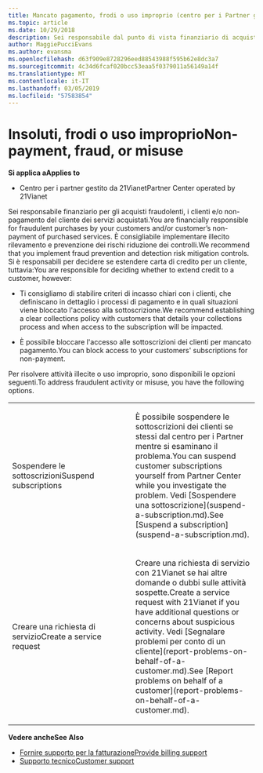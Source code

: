 ```yaml
---
title: Mancato pagamento, frodi o uso improprio (centro per i Partner gestito da 21Vianet)
ms.topic: article
ms.date: 10/29/2018
description: Sei responsabile dal punto di vista finanziario di acquisti fraudolenti effettuati dai tuoi clienti e/o del mancato pagamento dei servizi acquistati. Ti consigliamo pertanto di implementare controlli per la mitigazione dei rischi tramite il rilevamento e la prevenzione delle frodi.
author: MaggiePucciEvans
ms.author: evansma
ms.openlocfilehash: d63f909e8728296eed88543988f595b62e8dc3a7
ms.sourcegitcommit: 4c34d6fcaf020bcc53eaa5f0379011a56149a14f
ms.translationtype: MT
ms.contentlocale: it-IT
ms.lasthandoff: 03/05/2019
ms.locfileid: "57583854"
---
```

# <a name="non-payment-fraud-or-misuse"></a><span data-ttu-id="bf10a-103">Insoluti, frodi o uso improprio</span><span class="sxs-lookup"><span data-stu-id="bf10a-103">Non-payment, fraud, or misuse</span></span>

<span data-ttu-id="bf10a-104">**Si applica a**</span><span class="sxs-lookup"><span data-stu-id="bf10a-104">**Applies to**</span></span>

-   <span data-ttu-id="bf10a-105">Centro per i partner gestito da 21Vianet</span><span class="sxs-lookup"><span data-stu-id="bf10a-105">Partner Center operated by 21Vianet</span></span>

<span data-ttu-id="bf10a-106">Sei responsabile finanziario per gli acquisti fraudolenti, i clienti e/o non-pagamento del cliente dei servizi acquistati.</span><span class="sxs-lookup"><span data-stu-id="bf10a-106">You are financially responsible for fraudulent purchases by your customers and/or customer’s non-payment of purchased services.</span></span> <span data-ttu-id="bf10a-107">È consigliabile implementare illecito rilevamento e prevenzione dei rischi riduzione dei controlli.</span><span class="sxs-lookup"><span data-stu-id="bf10a-107">We recommend that you implement fraud prevention and detection risk mitigation controls.</span></span> <span data-ttu-id="bf10a-108">Si è responsabili per decidere se estendere carta di credito per un cliente, tuttavia:</span><span class="sxs-lookup"><span data-stu-id="bf10a-108">You are responsible for deciding whether to extend credit to a customer, however:</span></span>

-   <span data-ttu-id="bf10a-109">Ti consigliamo di stabilire criteri di incasso chiari con i clienti, che definiscano in dettaglio i processi di pagamento e in quali situazioni viene bloccato l'accesso alla sottoscrizione.</span><span class="sxs-lookup"><span data-stu-id="bf10a-109">We recommend establishing a clear collections policy with customers that details your collections process and when access to the subscription will be impacted.</span></span>

-   <span data-ttu-id="bf10a-110">È possibile bloccare l'accesso alle sottoscrizioni dei clienti per mancato pagamento.</span><span class="sxs-lookup"><span data-stu-id="bf10a-110">You can block access to your customers' subscriptions for non-payment.</span></span>


<span data-ttu-id="bf10a-111">Per risolvere attività illecite o uso improprio, sono disponibili le opzioni seguenti.</span><span class="sxs-lookup"><span data-stu-id="bf10a-111">To address fraudulent activity or misuse, you have the following options.</span></span>

<table>
<colgroup>
<col width="50%" />
<col width="50%" />
</colgroup>
<tbody>
<tr class="odd">
<td><span data-ttu-id="bf10a-112">Sospendere le sottoscrizioni</span><span class="sxs-lookup"><span data-stu-id="bf10a-112">Suspend subscriptions</span></span></td>
<td><p><span data-ttu-id="bf10a-113">È possibile sospendere le sottoscrizioni dei clienti se stessi dal centro per i Partner mentre si esaminano il problema.</span><span class="sxs-lookup"><span data-stu-id="bf10a-113">You can suspend customer subscriptions yourself from Partner Center while you investigate the problem.</span></span> <span data-ttu-id="bf10a-114">Vedi [Sospendere una sottoscrizione](suspend-a-subscription.md).</span><span class="sxs-lookup"><span data-stu-id="bf10a-114">See [Suspend a subscription](suspend-a-subscription.md).</span></span></p></td>
</tr>
<tr class="even">
<td><span data-ttu-id="bf10a-115">Creare una richiesta di servizio</span><span class="sxs-lookup"><span data-stu-id="bf10a-115">Create a service request</span></span></td>
<td><p><span data-ttu-id="bf10a-116">Creare una richiesta di servizio con 21Vianet se hai altre domande o dubbi sulle attività sospette.</span><span class="sxs-lookup"><span data-stu-id="bf10a-116">Create a service request with 21Vianet if you have additional questions or concerns about suspicious activity.</span></span> <span data-ttu-id="bf10a-117">Vedi [Segnalare problemi per conto di un cliente](report-problems-on-behalf-of-a-customer.md).</span><span class="sxs-lookup"><span data-stu-id="bf10a-117">See [Report problems on behalf of a customer](report-problems-on-behalf-of-a-customer.md).</span></span></p></td>
</tr>
</tbody>
</table>

<span data-ttu-id="bf10a-118">**Vedere anche**</span><span class="sxs-lookup"><span data-stu-id="bf10a-118">**See Also**</span></span>

-   [<span data-ttu-id="bf10a-119">Fornire supporto per la fatturazione</span><span class="sxs-lookup"><span data-stu-id="bf10a-119">Provide billing support</span></span>](provide-billing-support.md)
-   [<span data-ttu-id="bf10a-120">Supporto tecnico</span><span class="sxs-lookup"><span data-stu-id="bf10a-120">Customer support</span></span>](customer-support.md) 

 




